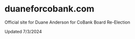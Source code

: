 # duaneforcobank.com   

Official site for Duane Anderson for CoBank Board Re-Election

Updated 7/3/2024